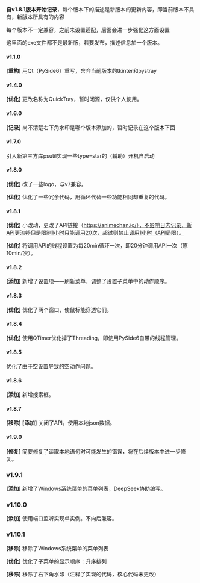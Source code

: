 **自v1.8.1版本开始记录**，每个版本下的描述是新版本的更新内容，即当前版本不具有，新版本所具有的内容

每个版本不一定兼容，之前未设置适配，后面会进一步强化这方面设置

这里面的exe文件都不是最新版，若要发布，描述信息加一个版本。

#### v1.1.0

**[重构]** 用Qt（PySide6）重写，舍弃当前版本的tkinter和pystray

#### v1.4.0

**[优化]** 更改名称为QuickTray，暂时闭源，仅供个人使用。

#### v1.6.0

**[记录]** 尚不清楚右下角水印是哪个版本添加的，暂时记录在这个版本下面

#### v1.7.0

引入新第三方库psutil实现一些type=star的（辅助）开机自启动

#### v1.8.0

**[优化]** 改了一些logo，与v7兼容。

**[优化]** 优化了一些冗余代码，用循环代替一些功能相同却重复的代码。

#### v1.8.1

**[优化]** 小改动，更改了API链接（https://animechan.io/），不影响日志记录，新API更流畅但是限制1小时只能调用20次，超过则禁止调用1小时（API局限）。

**[优化]** 将调用API的线程设置为每20min循环一次，即20分钟调用API一次（原10min/次）。

#### v1.8.2

**[添加]** 新增了设置项——刷新菜单，调整了设置子菜单中的动作顺序。

#### v1.8.3

**[优化]** 优化了两个窗口，使鼠标能穿透它们。

#### v1.8.4

**[优化]** 使用QTimer优化掉了Threading，即使用PySide6自带的线程管理。

#### v1.8.5

优化了由于空设置导致的空动作问题。

#### v1.8.6

**[添加]** 新增搜索框。

#### v1.8.7

**[移除]** **[添加]** 关闭了API，使用本地json数据。

#### v1.9.0

**[修复]** 简要修复了读取本地语句时可能发生的错误，将在后续版本中进一步修复。

### v1.9.1

**[添加]** 新增了Windows系统菜单的菜单列表，DeepSeek协助编写。

### v1.10.0

**[添加]** 使用端口监听实现单实例。不向后兼容。

### v1.10.1

**[移除]** 移除了Windows系统菜单的菜单列表

**[优化]** 优化了子菜单的显示顺序：升序排列

**[移除]** 移除了右下角水印（注释了实现的代码，核心代码未更改）
